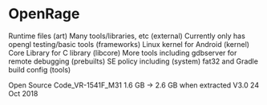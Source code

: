# OpenRage
Runtime files (art)
Many tools/libraries, etc (external)
Currently only has opengl testing/basic tools (frameworks)
Linux kernel for Android (kernel)
Core Library for C library (libcore)
More tools including gdbserver for remote debugging (prebuilts)
SE policy including (system)
fat32 and Gradle build config (tools) 


Open Source Code_VR-1541F_M31
1.6 GB -> 2.6 GB when extracted
V3.0
24 Oct 2018
